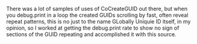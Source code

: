 There was a lot of samples of uses of CoCreateGUID out there, but when you debug.print in a loop the created GUIDs scrolling by fast, often reveal repeat patterns, this is no just to the name GLobally Uniquie ID itself, in my opinion, so I worked at getting the debug.print rate to show no sign of sections of the GUID repeating and accomplished it with this source.
